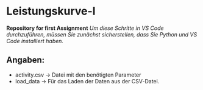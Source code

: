 # Leistungskurve-I
**Repository for first Assignment** 
_Um diese Schritte in VS Code durchzuführen, müssen Sie zunächst sicherstellen, dass Sie Python und VS Code installiert haben._
## Angaben:
- activity.csv -> Datei mit den benötigten Parameter
- load_data -> Für das Laden der Daten aus der CSV-Datei. 

